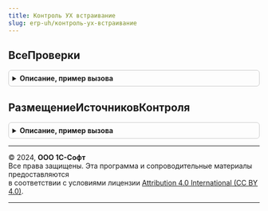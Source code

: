 ```yaml
---
title: Контроль УХ встраивание
slug: erp-uh/контроль-ух-встраивание
---
```



## ВсеПроверки
<details style="margin: 1em 0; padding: 0.5em; border: 1px solid #ccc; border-radius: 6px;">

<summary style="font-weight: bold; cursor: pointer;">Описание, пример вызова</summary>

```bsl

// Регистрирует проверки
Процедура ВсеПроверки(ОбщиеМодулиКонтроля) Экспорт
```

Пример вызова
```bsl
КонтрольУХВстраивание.ВсеПроверки(ОбщиеМодулиКонтроля) 
```
</details>

## РазмещениеИсточниковКонтроля
<details style="margin: 1em 0; padding: 0.5em; border: 1px solid #ccc; border-radius: 6px;">

<summary style="font-weight: bold; cursor: pointer;">Описание, пример вызова</summary>

```bsl

//
Процедура РазмещениеИсточниковКонтроля(РазмещениеИсточников) Экспорт
```

Пример вызова
```bsl
КонтрольУХВстраивание.РазмещениеИсточниковКонтроля(РазмещениеИсточников) 
```
</details>

---

© 2024, **ООО 1С-Софт**  
Все права защищены. Эта программа и сопроводительные материалы предоставляются  
в соответствии с условиями лицензии [Attribution 4.0 International (CC BY 4.0)](https://creativecommons.org/licenses/by/4.0/legalcode).

---
